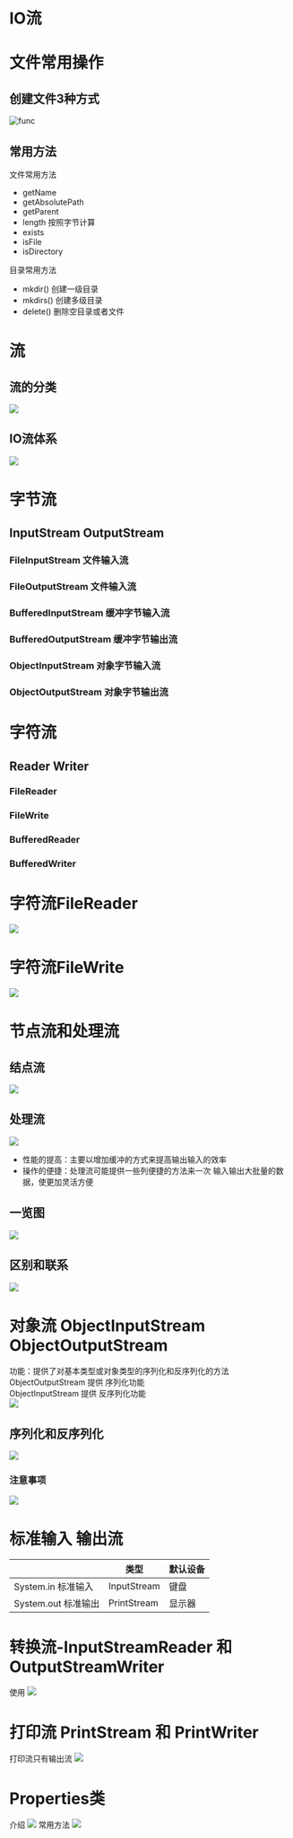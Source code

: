 # IO流
# 文件常用操作
## 创建文件3种方式
![func](./images/18_1.png)
## 常用方法
文件常用方法
- getName
- getAbsolutePath
- getParent
- length    按照字节计算
- exists
- isFile
- isDirectory

目录常用方法
- mkdir() 创建一级目录
- mkdirs() 创建多级目录
- delete() 删除空目录或者文件
# 流
## 流的分类
![](./images/18_2.png)
## IO流体系
![](./images/18_3.png)

# 字节流
## InputStream OutputStream
### FileInputStream 文件输入流
### FileOutputStream 文件输入流
### BufferedInputStream 缓冲字节输入流
### BufferedOutputStream 缓冲字节输出流
### ObjectInputStream 对象字节输入流
### ObjectOutputStream 对象字节输出流

# 字符流
## Reader Writer
### FileReader
### FileWrite
### BufferedReader
### BufferedWriter 

# 字符流FileReader
![](./images/18_4.png)

# 字符流FileWrite
![](./images/18_5.png)

# 节点流和处理流
## 结点流
![](./images/18_6.png)
## 处理流
![](./images/18_7.png)
- 性能的提高：主要以增加缓冲的方式来提高输出输入的效率
- 操作的便捷：处理流可能提供一些列便捷的方法来一次
输入输出大批量的数据，使更加灵活方便
## 一览图
![](images/18_8.png) 
## 区别和联系
![](./images/18_9.png)

# 对象流 ObjectInputStream ObjectOutputStream
功能：提供了对基本类型或对象类型的序列化和反序列化的方法<br>
ObjectOutputStream 提供 序列化功能<br>
ObjectInputStream 提供 反序列化功能<br>
![](./images/18_10.png)
## 序列化和反序列化
![](./images/18_11.png)
### 注意事项
![](./images/18_12.png)
# 标准输入 输出流
| |类型|默认设备|
|---|---|---|
|System.in 标准输入|InputStream|键盘|
|System.out 标准输出|PrintStream|显示器|
# 转换流-InputStreamReader 和 OutputStreamWriter
使用
![](./images/18_13.png)

# 打印流 PrintStream 和 PrintWriter
打印流只有输出流
![](./images/18_14.png)

# Properties类
介绍
![](./images/18_15.png)
常用方法
![](./images/18_16.png)